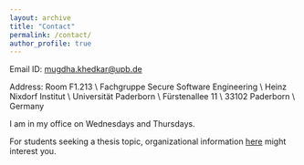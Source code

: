```yaml
---
layout: archive
title: "Contact"
permalink: /contact/
author_profile: true
---
```



Email ID: [mugdha.khedkar@upb.de](mailto:mugdha.khedkar@upb.de)

Address: Room F1.213 \\
Fachgruppe Secure Software Engineering \\
Heinz Nixdorf Institut \\
Universität Paderborn \\
Fürstenallee 11 \\
33102 Paderborn \\
Germany

I am in my office on Wednesdays and Thursdays.

For students seeking a thesis topic, organizational information [here](https://mugdhak30.github.io/info_for_students/) might interest you.
